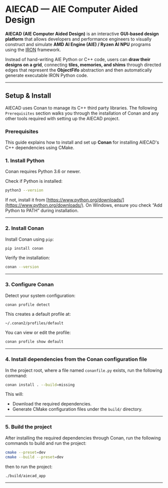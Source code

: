 # AIECAD — AIE Computer Aided Design

**AIECAD (AIE Computer Aided Design)** is an interactive **GUI-based design platform** that allows developers and performance engineers to visually construct and simulate **AMD AI Engine (AIE) / Ryzen AI NPU** programs using the [IRON](https://github.com/Xilinx/mlir-aie) framework.

Instead of hand-writing AIE Python or C++ code, users can **draw their designs on a grid**, connecting **tiles, memories, and shims** through directed edges that represent the **ObjectFifo** abstraction and then automatically generate executable IRON Python code.

---

## Setup & Install
AIECAD uses Conan to manage its C++ third party libraries. The following `Prerequisites` section walks you through the installation of Conan and any other tools required with setting up the AIECAD project.

### Prerequisites

This guide explains how to install and set up **Conan** for installing AIECAD's C++ dependencies using CMake.

### 1. Install Python

Conan requires Python 3.6 or newer.

Check if Python is installed:

```bash
python3 --version
```

If not, install it from [https://www.python.org/downloads/](https://www.python.org/downloads/).
On Windows, ensure you check “Add Python to PATH” during installation.

---

### 2. Install Conan

Install Conan using `pip`:

```bash
pip install conan
```

Verify the installation:

```bash
conan --version
```

---

### 3. Configure Conan

Detect your system configuration:

```bash
conan profile detect
```

This creates a default profile at:

```
~/.conan2/profiles/default
```

You can view or edit the profile:

```bash
conan profile show default
```

---

### 4. Install dependencies from the Conan configuration file

In the project root, where a file named `conanfile.py` exists, run the following command:

```bash
conan install . --build=missing
```

This will:

* Download the required dependencies.
* Generate CMake configuration files under the `build/` directory.

---

### 5. Build the project

After installing the required dependencies through Conan, run the following commands to build and run the project:

```bash
cmake --preset=dev
cmake --build --preset=dev
```
then to run the project:

```bash
./build/aiecad_app
```

---
